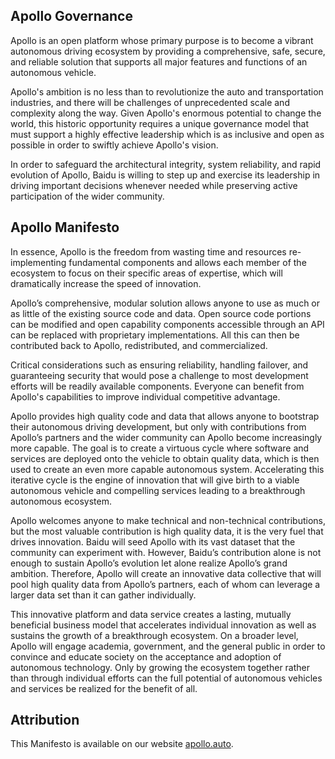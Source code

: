 ##  Apollo Governance

Apollo is an open platform whose primary purpose is to become a vibrant autonomous driving ecosystem by providing a comprehensive, safe, secure, and reliable solution that supports all major features and functions of an autonomous vehicle.

Apollo's ambition is no less than to revolutionize the auto and transportation industries, and there will be challenges of unprecedented scale and complexity along the way. Given Apollo's enormous potential to change the world, this historic opportunity requires a unique governance model that must support a highly effective leadership which is as inclusive and open as possible in order to swiftly achieve Apollo's vision.

In order to safeguard the architectural integrity, system reliability, and rapid evolution of Apollo, Baidu is willing to step up and exercise its leadership in driving important decisions whenever needed while preserving active participation of the wider community.

##  Apollo Manifesto

In essence, Apollo is the freedom from wasting time and resources re-implementing fundamental components and allows each member of the ecosystem to focus on their specific areas of expertise, which will dramatically increase the speed of innovation.

Apollo’s comprehensive, modular solution allows anyone to use as much or as little of the existing source code and data. Open source code portions can be modified and open capability components accessible through an API can be replaced with proprietary implementations. All this can then be contributed back to Apollo, redistributed, and commercialized.

Critical considerations such as ensuring reliability, handling failover, and guaranteeing security that would pose a challenge to most development efforts will be readily available components. Everyone can benefit from Apollo's capabilities to improve individual competitive advantage.

Apollo provides high quality code and data that allows anyone to bootstrap their autonomous driving development, but only with contributions from Apollo’s partners and the wider community can Apollo become increasingly more capable. The goal is to create a virtuous cycle where software and services are deployed onto the vehicle to obtain quality data, which is then used to create an even more capable autonomous system. Accelerating this iterative cycle is the engine of innovation that will give birth to a viable autonomous vehicle and compelling services leading to a breakthrough autonomous ecosystem.

Apollo welcomes anyone to make technical and non-technical contributions, but the most valuable contribution is high quality data, it is the very fuel that drives innovation. Baidu will seed Apollo with its vast dataset that the community can experiment with. However, Baidu’s contribution alone is not enough to sustain Apollo’s evolution let alone realize Apollo’s grand ambition. Therefore, Apollo will create an innovative data collective that will pool high quality data from Apollo’s partners, each of whom can leverage a larger data set than it can gather individually.

This innovative platform and data service creates a lasting, mutually beneficial business model that accelerates individual innovation as well as sustains the growth of a breakthrough ecosystem. On a broader level, Apollo will engage academia, government, and the general public in order to convince and educate society on the acceptance and adoption of autonomous technology. Only by growing the ecosystem together rather than through individual efforts can the full potential of autonomous vehicles and services be realized for the benefit of all.

## Attribution

This Manifesto is available on our website [apollo.auto](http://apollo.auto/docs/manifesto.html).
